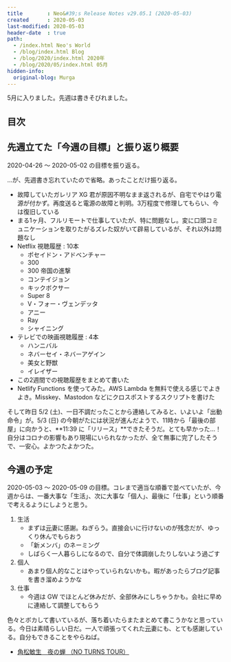 ```yaml
---
title        : Neo&#39;s Release Notes v29.05.1 (2020-05-03)
created      : 2020-05-03
last-modified: 2020-05-03
header-date  : true
path:
  - /index.html Neo's World
  - /blog/index.html Blog
  - /blog/2020/index.html 2020年
  - /blog/2020/05/index.html 05月
hidden-info:
  original-blog: Murga
---
```


5月に入りました。先週は書きそびれました。

## 目次

## 先週立てた「今週の目標」と振り返り概要

2020-04-26 ～ 2020-05-02 の目標を振り返る。

…が、先週書き忘れていたので省略。あったことだけ振り返る。

- 故障していたガレリア XG 君が原因不明なまま返されるが、自宅でやはり電源が付かず。再度送ると電源の故障と判明。3万程度で修理してもらい、今は復旧している
- まる1ヶ月、フルリモートで仕事していたが、特に問題なし。変に口頭コミュニケーションを取りたがるズレた奴がいて辟易しているが、それ以外は問題なし
- Netflix 視聴履歴 : 10本
  - ポセイドン・アドベンチャー
  - 300
  - 300 帝国の進撃
  - コンテイジョン
  - キックボクサー
  - Super 8
  - V・フォー・ヴェンデッタ
  - アニー
  - Ray
  - シャイニング
- テレビでの映画視聴履歴 : 4本
  - ハンニバル
  - ネバーセイ・ネバーアゲイン
  - 美女と野獣
  - イレイザー
- この2週間での視聴履歴をまとめて書いた
- Netlify Functions を使ってみた。AWS Lambda を無料で使える感じでよきよき。Misskey、Mastodon などにクロスポストするスクリプトを書けた

そして昨日 5/2 (土)、一日不調だったことから連絡してみると、いよいよ「出動命令」が。5/3 (日) の今朝がたには状況が進んだようで、11時から「最後の部屋」に向かうと、**11:39 に「リリース」**できたそうだ。とても早かった…！自分はコロナの影響もあり現場にいられなかったが、全て無事に完了したそうで、一安心。よかつたよかつた。

## 今週の予定

2020-05-03 ～ 2020-05-09 の目標。コレまで適当な順番で並べていたが、今週からは、一番大事な「生活」、次に大事な「個人」、最後に「仕事」という順番で考えるようにしようと思う。

1. 生活
    - まずは<ins datetime="2021-03-26T00:00Z">元</ins>妻に感謝。ねぎらう。直接会いに行けないのが残念だが、ゆっくり休んでもらおう
    - 「新メンバ」のネーミング
    - しばらく一人暮らしになるので、自分で体調崩したりしないよう過ごす
2. 個人
    - あまり個人的なことはやっていられないかも。暇があったらブログ記事を書き溜めようかな
3. 仕事
    - 今週は GW でほとんど休みだが、全部休みにしちゃうかも。会社に早めに連絡して調整してもらう

色々とボカして書いているが、落ち着いたらまたまとめて書こうかなと思っている。今日は素晴らしい日だ。一人で頑張ってくれた<ins datetime="2021-03-26T00:00Z">元</ins>妻にも、とても感謝している。自分もできることをやらねば。

- [角松敏生　夜の蝉 （NO TURNS TOUR）](https://youtube.com/watch?v=DTedkTBrsvU)
